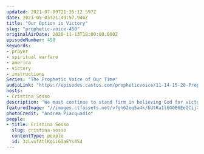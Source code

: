 ```yaml
---
updated: 2021-07-09T21:35:12.597Z
date: 2021-05-03T21:49:57.946Z
title: "Our Option is Victory"
slug: "prophetic-voice-450"
originalAirDate: 2020-11-13T18:00:00.000Z
episodeNumber: 450
keywords:
- prayer
- spiritual warfare
- america
- victory
- instructions
Series: "The Prophetic Voice of Our Time"
audioLink: "https://episodes.castos.com/propheticvoice/11-14-15-20-Prophetic-Voice-of-our-Time-[mixdown]-01.mp3"
hosts:
- Cristina Sosso
description: "We must continue to stand firm in believing God for victory in our lives and this country. Pray and thank God for righteous laws and government, and do everything you can now. We cannot roll over and accept defeat, victory must be our only option!"
featuredImage: "//images.ctfassets.net/vfgh62eq5a4k/6UtKa1l6GOE6EeGCijXo61/36968212d58a1e6a6b85445848fb320e/pexels-andrea-piacquadio-3756168__1_.jpg"
photoCredit: "Andrea Piacquadio"
people:
- title: Cristina Sosso
  slug: cristina-sosso
  contentType: people
  id: 3zLvufAtlKgiiGIaEYs4S4
---
```

